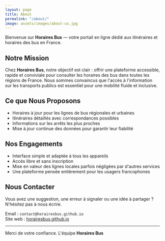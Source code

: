 ```yaml
---
layout: page
title: About
permalink: "/about/"
image: assets/images/about-us.jpg
---
```


Bienvenue sur **Horaires Bus** — votre portail en ligne dédié aux itinéraires et horaires des bus en France.

## Notre Mission

Chez **Horaires Bus**, notre objectif est clair : offrir une plateforme accessible, rapide et conviviale pour consulter les horaires des bus dans toutes les régions de France. Nous sommes convaincus que l'accès à l'information sur les transports publics est essentiel pour une mobilité fluide et inclusive.

## Ce que Nous Proposons

- Horaires à jour pour les lignes de bus régionales et urbaines
- Itinéraires détaillés avec correspondances possibles
- Informations sur les arrêts les plus proches
- Mise à jour continue des données pour garantir leur fiabilité

## Nos Engagements

- Interface simple et adaptée à tous les appareils
- Accès libre et sans inscription
- Mise en valeur des lignes locales parfois négligées par d'autres services
- Une plateforme pensée entièrement pour les usagers francophones

## Nous Contacter

Vous avez une suggestion, une erreur à signaler ou une idée à partager ? N'hésitez pas à nous écrire.

Email : `contact@horairesbus.github.io`  
Site web : [horairesbus.github.io](https://horairesbus.github.io)

---

Merci de votre confiance. L'équipe **Horaires Bus**
